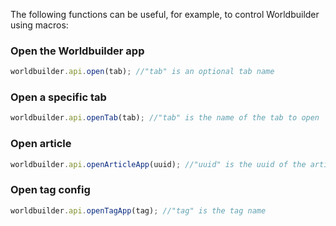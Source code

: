 The following functions can be useful, for example, to control Worldbuilder using macros:

### Open the Worldbuilder app
```js
worldbuilder.api.open(tab); //"tab" is an optional tab name
```

### Open a specific tab
```js
worldbuilder.api.openTab(tab); //"tab" is the name of the tab to open
```

### Open article
```js
worldbuilder.api.openArticleApp(uuid); //"uuid" is the uuid of the article
```

### Open tag config
```js
worldbuilder.api.openTagApp(tag); //"tag" is the tag name
```